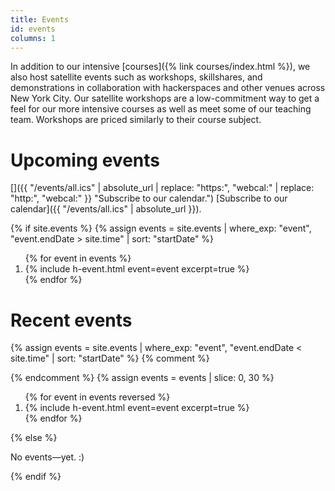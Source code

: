 ```yaml
---
title: Events
id: events
columns: 1
---
```


In addition to our intensive [courses]({% link courses/index.html %}), we also host satellite events such as workshops, skillshares, and demonstrations in collaboration with hackerspaces and other venues across New York City. Our satellite workshops are a low-commitment way to get a feel for our more intensive courses as well as meet some of our teaching team. Workshops are priced similarly to their course subject.

# Upcoming events

[<img alt="" src="{% link static/images/icon.calendar.svg %}" class="calendar icon" />]({{ "/events/all.ics" | absolute_url | replace: "https:", "webcal:" | replace: "http:", "webcal:" }} "Subscribe to our calendar.")
[Subscribe to our calendar]({{ "/events/all.ics" | absolute_url }}).

{% if site.events %}
{% assign events = site.events | where_exp: "event", "event.endDate > site.time" | sort: "startDate" %}
<ol class="h-events">
{% for event in events %}
    <li>
        {% include h-event.html event=event excerpt=true %}
    </li>
{% endfor %}
</ol><!-- .h-events -->

# Recent events

{% assign events = site.events | where_exp: "event", "event.endDate < site.time" | sort: "startDate" %}
{% comment %}
<!--
    When Jekyll can paginate collections natively, this can be updated.
    For now, we slice to the most recent 30 events so that this page
    does not grow too much. It means we can't publish archive listing
    pages in paginated form, but the permalinks will always be online.
-->
{% endcomment %}
{% assign events = events | slice: 0, 30 %}
<ol class="h-events">
{% for event in events reversed %}
    <li>
        {% include h-event.html event=event excerpt=true %}
    </li>
{% endfor %}
</ol><!-- .h-events -->
{% else %}
<p>No events&mdash;yet. :)</p>
{% endif %}
